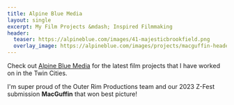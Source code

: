 ```yaml
---
title: Alpine Blue Media
layout: single
excerpt: My Film Projects &mdash; Inspired Filmmaking
header:
  teaser: https://alpineblue.com/images/41-majesticbrookfield.png
  overlay_image: https://alpineblue.com/images/projects/macguffin-header.png
---
```


Check out [Alpine Blue Media](https://alpineblue.com) for the latest film
projects that I have worked on in the Twin Cities.

I'm super proud of the Outer Rim Productions team and our
2023 Z-Fest submission **MacGuffin** that won best picture!
